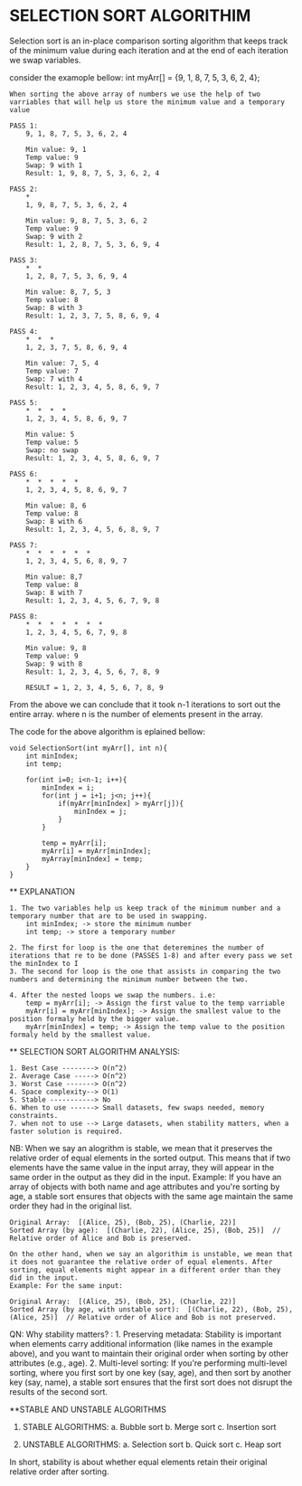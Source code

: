 #  SELECTION SORT ALGORITHIM

Selection sort is an in-place comparison sorting algorithm that keeps track of the minimum value during each iteration and at the
end of each iteration we swap variables.

consider the examople bellow:
    int myArr[] = {9, 1, 8, 7, 5, 3, 6, 2, 4};
    
    When sorting the above array of numbers we use the help of two varriables that will help us store the minimum value and a temporary value
    
    PASS 1:
        9, 1, 8, 7, 5, 3, 6, 2, 4
        
        Min value: 9, 1
        Temp value: 9
        Swap: 9 with 1
        Result: 1, 9, 8, 7, 5, 3, 6, 2, 4
        
    PASS 2:
        *
        1, 9, 8, 7, 5, 3, 6, 2, 4
        
        Min value: 9, 8, 7, 5, 3, 6, 2
        Temp value: 9
        Swap: 9 with 2
        Result: 1, 2, 8, 7, 5, 3, 6, 9, 4
        
    PASS 3:
        *  *
        1, 2, 8, 7, 5, 3, 6, 9, 4
        
        Min value: 8, 7, 5, 3
        Temp value: 8
        Swap: 8 with 3
        Result: 1, 2, 3, 7, 5, 8, 6, 9, 4
        
    PASS 4:
        *  *  *
        1, 2, 3, 7, 5, 8, 6, 9, 4
        
        Min value: 7, 5, 4
        Temp value: 7
        Swap: 7 with 4
        Result: 1, 2, 3, 4, 5, 8, 6, 9, 7
        
    PASS 5:
        *  *  *  *
        1, 2, 3, 4, 5, 8, 6, 9, 7
        
        Min value: 5
        Temp value: 5
        Swap: no swap
        Result: 1, 2, 3, 4, 5, 8, 6, 9, 7
        
    PASS 6:
        *  *  *  *  *
        1, 2, 3, 4, 5, 8, 6, 9, 7
        
        Min value: 8, 6
        Temp value: 8
        Swap: 8 with 6
        Result: 1, 2, 3, 4, 5, 6, 8, 9, 7
        
    PASS 7:
        *  *  *  *  *  *  
        1, 2, 3, 4, 5, 6, 8, 9, 7
        
        Min value: 8,7
        Temp value: 8
        Swap: 8 with 7
        Result: 1, 2, 3, 4, 5, 6, 7, 9, 8
        
    PASS 8:
        *  *  *  *  *  *  *
        1, 2, 3, 4, 5, 6, 7, 9, 8
        
        Min value: 9, 8
        Temp value: 9
        Swap: 9 with 8
        Result: 1, 2, 3, 4, 5, 6, 7, 8, 9
        
        RESULT = 1, 2, 3, 4, 5, 6, 7, 8, 9
        
From the above we can conclude that it took n-1 iterations to sort out the entire array. where n is the number of elements present in the array.


The code for the above algorithm is eplained bellow:

    void SelectionSort(int myArr[], int n){
        int minIndex;
        int temp;
        
        for(int i=0; i<n-1; i++){
            minIndex = i;
            for(int j = i+1; j<n; j++){
                if(myArr[minIndex] > myArr[j]){
                    minIndex = j;
                }
            }
            
            temp = myArr[i];
            myArr[i] = myArr[minIndex];
            myArray[minIndex] = temp;
        }
    }
    
** EXPLANATION
    
    1. The two variables help us keep track of the minimum number and a temporary number that are to be used in swapping.
        int minIndex; -> store the minimum number
        int temp; -> store a temporary number
        
    2. The first for loop is the one that deteremines the number of iterations that re to be done (PASSES 1-8) and after every pass we set the minIndex to I
    3. The second for loop is the one that assists in comparing the two numbers and determining the minimum number between the two.
    
    4. After the nested loops we swap the numbers. i.e:
        temp = myArr[i]; -> Assign the first value to the temp varriable
        myArr[i] = myArr[minIndex]; -> Assign the smallest value to the position formaly held by the bigger value.
        myArr[minIndex] = temp; -> Assign the temp value to the position formaly held by the smallest value.
        

** SELECTION SORT ALGORITHM ANALYSIS:

    1. Best Case --------> O(n^2)
    2. Average Case -----> O(n^2)
    3. Worst Case -------> O(n^2)
    4. Space complexity--> O(1)
    5. Stable -----------> No
    6. When to use ------> Small datasets, few swaps needed, memory constraints.
    7. when not to use --> Large datasets, when stability matters, when a faster solution is required.
    
NB: When we say an alogrithm is stable, we mean that it preserves the relative order of equal elements in the sorted output. This means that if two elements have the same value in the input array, they will appear in the same order in the output as they did in the input. 
    Example: If you have an array of objects with both name and age attributes and you're sorting by age, a stable sort ensures that objects with the same age maintain the same order they had in the original list.
    
    Original Array:  [(Alice, 25), (Bob, 25), (Charlie, 22)]
    Sorted Array (by age):  [(Charlie, 22), (Alice, 25), (Bob, 25)]  // Relative order of Alice and Bob is preserved.
    
    On the other hand, when we say an algorithim is unstable, we mean that it does not guarantee the relative order of equal elements. After sorting, equal elements might appear in a different order than they did in the input.
    Example: For the same input:
    
    Original Array:  [(Alice, 25), (Bob, 25), (Charlie, 22)]
    Sorted Array (by age, with unstable sort):  [(Charlie, 22), (Bob, 25), (Alice, 25)]  // Relative order of Alice and Bob is not preserved.
    

QN: Why stability matters? :
    1. Preserving metadata: Stability is important when elements carry additional information (like names in the example above), and you want to maintain their original order when sorting by other attributes (e.g., age).
    2. Multi-level sorting: If you're performing multi-level sorting, where you first sort by one key (say, age), and then sort by another key (say, name), a stable sort ensures that the first sort does not disrupt the results of the second sort.
    

**STABLE AND UNSTABLE ALGORITHMS

1. STABLE ALGORITHMS:
    a. Bubble sort
    b. Merge sort
    c. Insertion sort
    
2. UNSTABLE ALGORITHMS: 
    a. Selection sort
    b. Quick sort
    c. Heap sort
    
In short, stability is about whether equal elements retain their original relative order after sorting.



    
        

        
        
        
        
        
        
        

